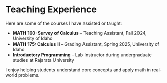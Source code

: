 # Teaching Experience

Here are some of the courses I have assisted or taught:

- **MATH 160: Survey of Calculus** – Teaching Assistant, Fall 2024, University of Idaho
- **MATH 175: Calculus II** – Grading Assistant, Spring 2025, University of Idaho
- **Introductory Programming** – Lab Instructor during undergraduate studies at Rajarata University

I enjoy helping students understand core concepts and apply math in real-world problems.
